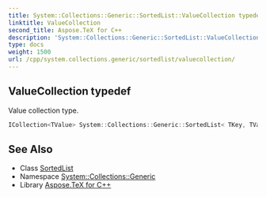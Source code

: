 ```yaml
---
title: System::Collections::Generic::SortedList::ValueCollection typedef
linktitle: ValueCollection
second_title: Aspose.TeX for C++
description: 'System::Collections::Generic::SortedList::ValueCollection typedef. Value collection type in C++.'
type: docs
weight: 1500
url: /cpp/system.collections.generic/sortedlist/valuecollection/
---
```

## ValueCollection typedef


Value collection type.

```cpp
ICollection<TValue> System::Collections::Generic::SortedList< TKey, TValue >::ValueCollection
```

## See Also

* Class [SortedList](../)
* Namespace [System::Collections::Generic](../../)
* Library [Aspose.TeX for C++](../../../)

